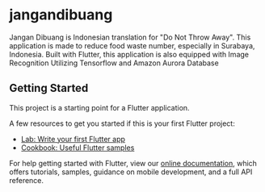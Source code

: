 # jangandibuang

Jangan Dibuang is Indonesian translation for "Do Not Throw Away".
This application is made to reduce food waste number, especially in Surabaya, Indonesia.
Built with Flutter, this application is also equipped with Image Recognition Utilizing Tensorflow and Amazon Aurora Database

## Getting Started

This project is a starting point for a Flutter application.

A few resources to get you started if this is your first Flutter project:

- [Lab: Write your first Flutter app](https://flutter.dev/docs/get-started/codelab)
- [Cookbook: Useful Flutter samples](https://flutter.dev/docs/cookbook)

For help getting started with Flutter, view our
[online documentation](https://flutter.dev/docs), which offers tutorials,
samples, guidance on mobile development, and a full API reference.

